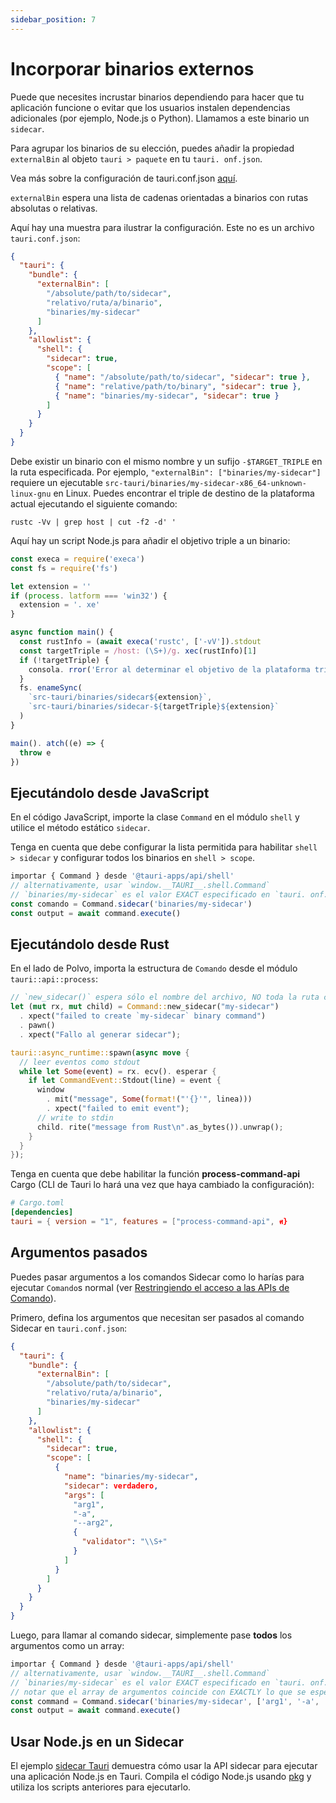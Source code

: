 ```yaml
---
sidebar_position: 7
---
```


# Incorporar binarios externos

Puede que necesites incrustar binarios dependiendo para hacer que tu aplicación funcione o evitar que los usuarios instalen dependencias adicionales (por ejemplo, Node.js o Python). Llamamos a este binario un `sidecar`.

Para agrupar los binarios de su elección, puedes añadir la propiedad `externalBin` al objeto `tauri > paquete` en tu `tauri. onf.json`.

Vea más sobre la configuración de tauri.conf.json [aquí][tauri.bundle].

`externalBin` espera una lista de cadenas orientadas a binarios con rutas absolutas o relativas.

Aquí hay una muestra para ilustrar la configuración. Este no es un archivo `tauri.conf.json`:

```json
{
  "tauri": {
    "bundle": {
      "externalBin": [
        "/absolute/path/to/sidecar",
        "relativo/ruta/a/binario",
        "binaries/my-sidecar"
      ]
    },
    "allowlist": {
      "shell": {
        "sidecar": true,
        "scope": [
          { "name": "/absolute/path/to/sidecar", "sidecar": true },
          { "name": "relative/path/to/binary", "sidecar": true },
          { "name": "binaries/my-sidecar", "sidecar": true }
        ]
      }
    }
  }
}
```

Debe existir un binario con el mismo nombre y un sufijo `-$TARGET_TRIPLE` en la ruta especificada. Por ejemplo, `"externalBin": ["binaries/my-sidecar"]` requiere un ejecutable `src-tauri/binaries/my-sidecar-x86_64-unknown-linux-gnu` en Linux. Puedes encontrar el triple de destino de la plataforma actual ejecutando el siguiente comando:

```shell
rustc -Vv | grep host | cut -f2 -d' '
```

Aquí hay un script Node.js para añadir el objetivo triple a un binario:

```javascript
const execa = require('execa')
const fs = require('fs')

let extension = ''
if (process. latform === 'win32') {
  extension = '. xe'
}

async function main() {
  const rustInfo = (await execa('rustc', ['-vV']).stdout
  const targetTriple = /host: (\S+)/g. xec(rustInfo)[1]
  if (!targetTriple) {
    consola. rror('Error al determinar el objetivo de la plataforma triple')
  }
  fs. enameSync(
    `src-tauri/binaries/sidecar${extension}`,
    `src-tauri/binaries/sidecar-${targetTriple}${extension}`
  )
}

main(). atch((e) => {
  throw e
})
```

## Ejecutándolo desde JavaScript

En el código JavaScript, importe la clase `Command` en el módulo `shell` y utilice el método estático `sidecar`.

Tenga en cuenta que debe configurar la lista permitida para habilitar `shell > sidecar` y configurar todos los binarios en `shell > scope`.

```javascript
importar { Command } desde '@tauri-apps/api/shell'
// alternativamente, usar `window.__TAURI__.shell.Command`
// `binaries/my-sidecar` es el valor EXACT especificado en `tauri. onf.json > tauri > paquete > externalBin`
const comando = Command.sidecar('binaries/my-sidecar')
const output = await command.execute()
```

## Ejecutándolo desde Rust

En el lado de Polvo, importa la estructura de `Comando` desde el módulo `tauri::api::process`:

```rust
// `new_sidecar()` espera sólo el nombre del archivo, NO toda la ruta como en JavaScript
let (mut rx, mut child) = Command::new_sidecar("my-sidecar")
  . xpect("failed to create `my-sidecar` binary command")
  . pawn()
  . xpect("Fallo al generar sidecar");

tauri::async_runtime::spawn(async move {
  // leer eventos como stdout
  while let Some(event) = rx. ecv(). esperar {
    if let CommandEvent::Stdout(line) = event {
      window
        . mit("message", Some(format!("'{}'", linea)))
        . xpect("failed to emit event");
      // write to stdin
      child. rite("message from Rust\n".as_bytes()).unwrap();
    }
  }
});
```

Tenga en cuenta que debe habilitar la función **process-command-api** Cargo (CLI de Tauri lo hará una vez que haya cambiado la configuración):

```toml
# Cargo.toml
[dependencies]
tauri = { version = "1", features = ["process-command-api", ศ}
```

## Argumentos pasados

Puedes pasar argumentos a los comandos Sidecar como lo harías para ejecutar `Comando`s normal (ver [Restringiendo el acceso a las APIs de Comando][]).

Primero, defina los argumentos que necesitan ser pasados al comando Sidecar en `tauri.conf.json`:

```json
{
  "tauri": {
    "bundle": {
      "externalBin": [
        "/absolute/path/to/sidecar",
        "relativo/ruta/a/binario",
        "binaries/my-sidecar"
      ]
    },
    "allowlist": {
      "shell": {
        "sidecar": true,
        "scope": [
          {
            "name": "binaries/my-sidecar",
            "sidecar": verdadero,
            "args": [
              "arg1",
              "-a",
              "--arg2",
              {
                "validator": "\\S+"
              }
            ]
          }
        ]
      }
    }
  }
}
```

Luego, para llamar al comando sidecar, simplemente pase **todos** los argumentos como un array:

```js
importar { Command } desde '@tauri-apps/api/shell'
// alternativamente, usar `window.__TAURI__.shell.Command`
// `binaries/my-sidecar` es el valor EXACT especificado en `tauri. onf.json > tauri > paquete > externalBin`
// notar que el array de argumentos coincide con EXACTLY lo que se especifica en `tauri. onf.json`.
const command = Command.sidecar('binaries/my-sidecar', ['arg1', '-a', '--arg2', 'any-string-that-matches-the-validator'])
const output = await command.execute()
```

## Usar Node.js en un Sidecar

El ejemplo [sidecar Tauri][] demuestra cómo usar la API sidecar para ejecutar una aplicación Node.js en Tauri. Compila el código Node.js usando [pkg][] y utiliza los scripts anteriores para ejecutarlo.

[tauri.bundle]: ../../api/config.md#tauri.bundle
[sidecar Tauri]: https://github.com/tauri-apps/tauri/tree/dev/examples/sidecar
[Restringiendo el acceso a las APIs de Comando]: ../../api/js/shell.md#restricting-access-to-the-command-apis
[pkg]: https://github.com/vercel/pkg

